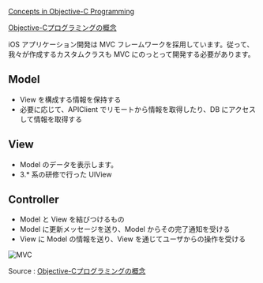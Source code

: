 [Concepts in Objective-C Programming](https://developer.apple.com/library/ios/#documentation/General/Conceptual/CocoaEncyclopedia/Introduction/Introduction.html#//apple_ref/doc/uid/TP40010810)

[Objective-Cプログラミングの概念](https://developer.apple.com/jp/devcenter/ios/library/documentation/CocoaEncyclopedia.pdf)

iOS アプリケーション開発は MVC フレームワークを採用しています。従って、我々が作成するカスタムクラスも MVC にのっとって開発する必要があります。

## Model
- View を構成する情報を保持する
- 必要に応じて、APIClient でリモートから情報を取得したり、DB にアクセスして情報を取得する

## View
- Model のデータを表示します。
- 3.* 系の研修で行った UIView 

## Controller
- Model と View を結びつけるもの
- Model に更新メッセージを送り、Model からその完了通知を受ける
- View に Model の情報を送り、View を通じてユーザからの操作を受ける

![MVC](https://raw.github.com/mixi-inc/iOSTraining/master/Doc/Images/9.1/MVC.png)

Source : [Objective-Cプログラミングの概念](https://developer.apple.com/jp/devcenter/ios/library/documentation/CocoaEncyclopedia.pdf)